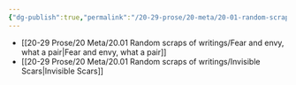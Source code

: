 ```yaml
---
{"dg-publish":true,"permalink":"/20-29-prose/20-meta/20-01-random-scraps-of-writings/20-01-random-scraps-of-writings/","tags":["favorite"]}
---
```



- [[20-29 Prose/20 Meta/20.01 Random scraps of writings/Fear and envy, what a pair\|Fear and envy, what a pair]]
- [[20-29 Prose/20 Meta/20.01 Random scraps of writings/Invisible Scars\|Invisible Scars]]

